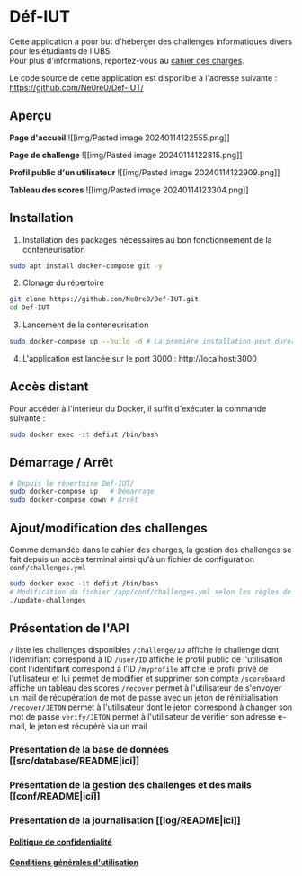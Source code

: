 # Déf-IUT

Cette application a pour but d'héberger des challenges informatiques divers pour les étudiants de l'UBS  
Pour plus d'informations, reportez-vous au [cahier des charges](./documents/cahier_des_charges.pdf).

Le code source de cette application est disponible à l'adresse suivante : https://github.com/Ne0re0/Def-IUT/
## Aperçu

**Page d'accueil**
![[img/Pasted image 20240114122555.png]]

**Page de challenge**
![[img/Pasted image 20240114122815.png]]

**Profil public d'un utilisateur**
![[img/Pasted image 20240114122909.png]]

**Tableau des scores**
![[img/Pasted image 20240114123304.png]]

## Installation

1. Installation des packages nécessaires au bon fonctionnement de la conteneurisation

```bash
sudo apt install docker-compose git -y
```

2. Clonage du répertoire

```bash
git clone https://github.com/Ne0re0/Def-IUT.git
cd Def-IUT
```

3. Lancement de la conteneurisation

```bash
sudo docker-compose up --build -d # La première installation peut durer un certain moment en fonction de votre débit
```

4. L'application est lancée sur le port 3000 :  http://localhost:3000

## Accès distant

Pour accéder à l'intérieur du Docker, il suffit d'exécuter la commande suivante : 

```bash
sudo docker exec -it defiut /bin/bash
```

## Démarrage / Arrêt

```bash
# Depuis le répertoire Def-IUT/
sudo docker-compose up   # Démarrage
sudo docker-compose down # Arrêt
```

## Ajout/modification des challenges

Comme demandée dans le cahier des charges, la gestion des challenges se fait depuis un accès terminal ainsi qu'à un fichier de configuration `conf/challenges.yml`

```bash
sudo docker exec -it defiut /bin/bash
# Modification du fichier /app/conf/challenges.yml selon les règles de sa documentation (à l'intérieur du fichier)
./update-challenges
```

## Présentation de l'API

`/` liste les challenges disponibles
`/challenge/ID` affiche le challenge dont l'identifiant correspond à ID
`/user/ID` affiche le profil public de l'utilisation dont l'identifiant correspond à l'ID
`/myprofile` affiche le profil privé de l'utilisateur et lui permet de modifier et supprimer son compte
`/scoreboard` affiche un tableau des scores
`/recover` permet à l'utilisateur de s'envoyer un mail de récupération de mot de passe avec un jeton de réinitialisation
`/recover/JETON` permet à l'utilisateur dont le jeton correspond à changer son mot de passe 
`verify/JETON` permet à l'utilisateur de vérifier son adresse e-mail, le jeton est récupéré via un mail

### Présentation de la base de données [[src/database/README|ici]]
### Présentation de la gestion des challenges et des mails [[conf/README|ici]]
### Présentation de la journalisation [[log/README|ici]]

#### [Politique de confidentialité](./documents/confidentialité.pdf)
#### [Conditions générales d'utilisation](./documents/utilisation.pdf)

